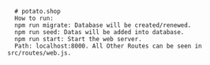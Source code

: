       # potato.shop  
      How to run:
      npm run migrate: Database will be created/renewed.
      npm run seed: Datas will be added into database.
      npm run start: Start the web server.
      Path: localhost:8000. All Other Routes can be seen in src/routes/web.js.
